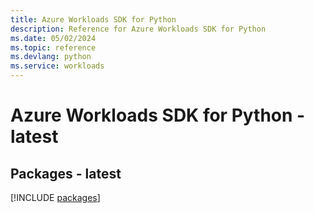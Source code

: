 ```yaml
---
title: Azure Workloads SDK for Python
description: Reference for Azure Workloads SDK for Python
ms.date: 05/02/2024
ms.topic: reference
ms.devlang: python
ms.service: workloads
---
```

# Azure Workloads SDK for Python - latest
## Packages - latest
[!INCLUDE [packages](workloads-index.md)]
